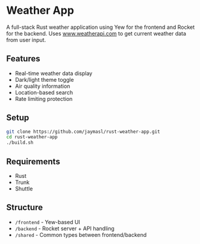 # Weather App

A full-stack Rust weather application using Yew for the frontend and Rocket for the backend. 
Uses www.weatherapi.com to get current weather data from user input.

## Features
- Real-time weather data display
- Dark/light theme toggle
- Air quality information
- Location-based search
- Rate limiting protection

## Setup
```bash
git clone https://github.com/jaymasl/rust-weather-app.git
cd rust-weather-app
./build.sh
```

## Requirements
- Rust
- Trunk
- Shuttle

## Structure
- `/frontend` - Yew-based UI
- `/backend` - Rocket server + API handling
- `/shared` - Common types between frontend/backend
